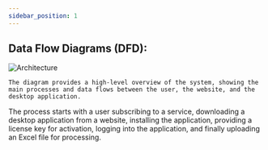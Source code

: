 ```yaml
---
sidebar_position: 1
---
```


## Data Flow Diagrams (DFD):

![Architecture](/img/dfd-6754fb6b94f7df1df37aa27b02e54c54.png)

    The diagram provides a high-level overview of the system, showing the main processes and data flows between the user, the website, and the desktop application.

The process starts with a user subscribing to a service, downloading a desktop application from a website, installing the application, providing a license key for activation, logging into the application, and finally uploading an Excel file for processing.